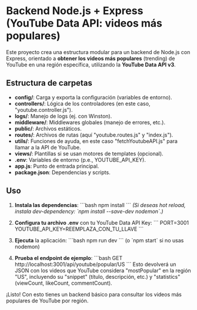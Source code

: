 # Backend Node.js + Express (YouTube Data API: videos más populares)

Este proyecto crea una estructura modular para un backend de Node.js con Express, orientado a **obtener los videos más populares** (trending) de YouTube en una región específica, utilizando la **YouTube Data API v3**.

## Estructura de carpetas

- **config/**: Carga y exporta la configuración (variables de entorno).
- **controllers/**: Lógica de los controladores (en este caso, "youtube.controller.js").
- **logs/**: Manejo de logs (ej. con Winston).
- **middleware/**: Middlewares globales (manejo de errores, etc.).
- **public/**: Archivos estáticos.
- **routes/**: Archivos de rutas (aquí "youtube.routes.js" y "index.js").
- **utils/**: Funciones de ayuda, en este caso "fetchYoutubeAPI.js" para llamar a la API de YouTube.
- **views/**: Plantillas si se usan motores de templates (opcional).
- **.env**: Variables de entorno (p.e., YOUTUBE_API_KEY).
- **app.js**: Punto de entrada principal.
- **package.json**: Dependencias y scripts.

## Uso

1. **Instala las dependencias**:
   \`\`\`bash
   npm install
   \`\`\`
   *(Si deseas hot reload, instala dev-dependency: \`npm install --save-dev nodemon\`.)*

2. **Configura tu archivo .env** con tu YouTube Data API Key:
   \`\`\`
   PORT=3001
   YOUTUBE_API_KEY=REEMPLAZA_CON_TU_LLAVE
   \`\`\`

3. **Ejecuta** la aplicación:
   \`\`\`bash
   npm run dev
   \`\`\`
   (o \`npm start\` si no usas nodemon)

4. **Prueba el endpoint de ejemplo**:
   \`\`\`bash
   GET http://localhost:3001/api/youtube/popular/US
   \`\`\`
   Esto devolverá un JSON con los videos que YouTube considera "mostPopular" en la región "US", incluyendo su "snippet" (título, descripción, etc.) y "statistics" (viewCount, likeCount, commentCount).

¡Listo! Con esto tienes un backend básico para consultar los videos más populares de YouTube por región.
